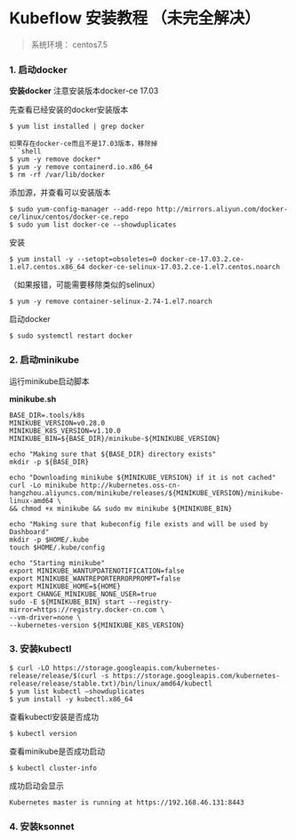 # Kubeflow 安装教程 （未完全解决）

> 系统环境： centos7.5

### 1. 启动docker
**安装docker**
注意安装版本docker-ce 17.03

先查看已经安装的docker安装版本
```shell
$ yum list installed | grep docker

如果存在docker-ce而且不是17.03版本，移除掉
```shell
$ yum -y remove docker*
$ yum -y remove containerd.io.x86_64
$ rm -rf /var/lib/docker
```

添加源，并查看可以安装版本

```shell
$ sudo yum-config-manager --add-repo http://mirrors.aliyun.com/docker-ce/linux/centos/docker-ce.repo
$ sudo yum list docker-ce --showduplicates
```

安装

```shell
$ yum install -y --setopt=obsoletes=0 docker-ce-17.03.2.ce-1.el7.centos.x86_64 docker-ce-selinux-17.03.2.ce-1.el7.centos.noarch
```
（如果报错，可能需要移除类似的selinux）

```shell
$ yum -y remove container-selinux-2.74-1.el7.noarch
```

启动docker

```shell
$ sudo systemctl restart docker
```

### 2. 启动minikube
运行minikube启动脚本

**minikube.sh**
```shell
BASE_DIR=.tools/k8s
MINIKUBE_VERSION=v0.28.0
MINIKUBE_K8S_VERSION=v1.10.0
MINIKUBE_BIN=${BASE_DIR}/minikube-${MINIKUBE_VERSION}

echo "Making sure that ${BASE_DIR} directory exists"
mkdir -p ${BASE_DIR}

echo "Downloading minikube ${MINIKUBE_VERSION} if it is not cached"
curl -Lo minikube http://kubernetes.oss-cn-hangzhou.aliyuncs.com/minikube/releases/${MINIKUBE_VERSION}/minikube-linux-amd64 \
&& chmod +x minikube && sudo mv minikube ${MINIKUBE_BIN}

echo "Making sure that kubeconfig file exists and will be used by Dashboard"
mkdir -p $HOME/.kube
touch $HOME/.kube/config

echo "Starting minikube"
export MINIKUBE_WANTUPDATENOTIFICATION=false
export MINIKUBE_WANTREPORTERRORPROMPT=false
export MINIKUBE_HOME=${HOME}
export CHANGE_MINIKUBE_NONE_USER=true
sudo -E ${MINIKUBE_BIN} start --registry-mirror=https://registry.docker-cn.com \
--vm-driver=none \
--kubernetes-version ${MINIKUBE_K8S_VERSION}
```

### 3. 安装kubectl
```shell
$ curl -LO https://storage.googleapis.com/kubernetes-release/release/$(curl -s https://storage.googleapis.com/kubernetes-release/release/stable.txt)/bin/linux/amd64/kubectl
$ yum list kubectl –showduplicates
$ yum install -y kubectl.x86_64
```

查看kubectl安装是否成功

```shell
$ kubectl version
```

查看minikube是否成功启动
```shell
$ kubectl cluster-info
```
成功启动会显示
```
Kubernetes master is running at https://192.168.46.131:8443
```

### 4. 安装ksonnet
